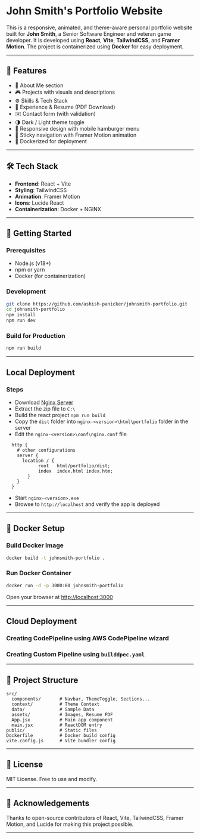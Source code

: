 # John Smith's Portfolio Website

This is a responsive, animated, and theme-aware personal portfolio website built for **John Smith**, a Senior Software Engineer and veteran game developer. It is developed using **React**, **Vite**, **TailwindCSS**, and **Framer Motion**. The project is containerized using **Docker** for easy deployment.

---

## 🌟 Features

- 🧠 About Me section
- 🎮 Projects with visuals and descriptions
- ⚙️ Skills & Tech Stack
- 💼 Experience & Resume (PDF Download)
- ✉️ Contact form (with validation)
- 🌗 Dark / Light theme toggle
- 📱 Responsive design with mobile hamburger menu
- 🧭 Sticky navigation with Framer Motion animation
- 🐳 Dockerized for deployment

---

## 🛠 Tech Stack

- **Frontend**: React + Vite
- **Styling**: TailwindCSS
- **Animation**: Framer Motion
- **Icons**: Lucide React
- **Containerization**: Docker + NGINX

---

## 🚀 Getting Started

### Prerequisites

- Node.js (v18+)
- npm or yarn
- Docker (for containerization)

### Development

```bash
git clone https://github.com/ashish-panicker/johnsmith-portfolio.git
cd johnsmith-portfolio
npm install
npm run dev
```

### Build for Production

```bash
npm run build
```

---

## Local Deployment

### Steps

- Download [Nginx Server](https://nginx.org/en/download.html)
- Extract the zip file to `C:\`
- Build the react project `npm run build`
- Copy the `dist` folder into `nginx-<version>\html\portfolio` folder in the server
- Edit the `nginx-<version>\conf\nginx.conf` file

```
  http {
    # other configurations
    server {
      location / {
            root   html/portfolio/dist;
            index  index.html index.htm;
        }
    }
  }
```

- Start `nginx-<version>.exe`
- Browse to `http://localhost` and verify the app is deployed

---

## 🐳 Docker Setup

### Build Docker Image

```bash
docker build -t johnsmith-portfolio .
```

### Run Docker Container

```bash
docker run -d -p 3000:80 johnsmith-portfolio
```

Open your browser at [http://localhost:3000](http://localhost:3000)

---

## Cloud Deployment

### Creating CodePipeline using AWS CodePipeline wizard

### Creating Custom Pipeline using `builddpec.yaml`

---

## 📁 Project Structure

```
src/
  components/       # Navbar, ThemeToggle, Sections...
  context/          # Theme Context
  data/             # Sample Data
  assets/           # Images, Resume PDF
  App.jsx           # Main app component
  main.jsx          # ReactDOM entry
public/             # Static files
Dockerfile          # Docker build config
vite.config.js      # Vite bundler config
```

---

## 📄 License

MIT License. Free to use and modify.

---

## 🙌 Acknowledgements

Thanks to open-source contributors of React, Vite, TailwindCSS, Framer Motion, and Lucide for making this project possible.

---

